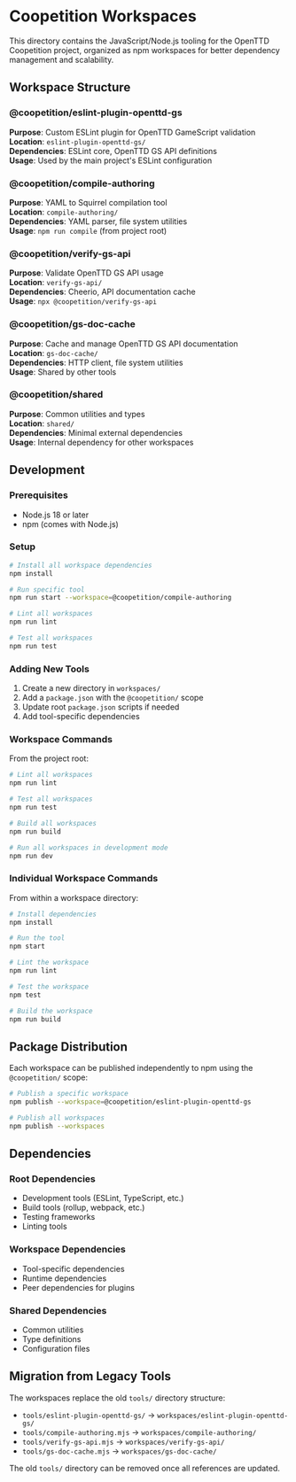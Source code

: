 # Coopetition Workspaces

This directory contains the JavaScript/Node.js tooling for the OpenTTD Coopetition project, organized as npm workspaces for better dependency management and scalability.

## Workspace Structure

### @coopetition/eslint-plugin-openttd-gs
**Purpose**: Custom ESLint plugin for OpenTTD GameScript validation  
**Location**: `eslint-plugin-openttd-gs/`  
**Dependencies**: ESLint core, OpenTTD GS API definitions  
**Usage**: Used by the main project's ESLint configuration

### @coopetition/compile-authoring
**Purpose**: YAML to Squirrel compilation tool  
**Location**: `compile-authoring/`  
**Dependencies**: YAML parser, file system utilities  
**Usage**: `npm run compile` (from project root)

### @coopetition/verify-gs-api
**Purpose**: Validate OpenTTD GS API usage  
**Location**: `verify-gs-api/`  
**Dependencies**: Cheerio, API documentation cache  
**Usage**: `npx @coopetition/verify-gs-api`

### @coopetition/gs-doc-cache
**Purpose**: Cache and manage OpenTTD GS API documentation  
**Location**: `gs-doc-cache/`  
**Dependencies**: HTTP client, file system utilities  
**Usage**: Shared by other tools

### @coopetition/shared
**Purpose**: Common utilities and types  
**Location**: `shared/`  
**Dependencies**: Minimal external dependencies  
**Usage**: Internal dependency for other workspaces

## Development

### Prerequisites
- Node.js 18 or later
- npm (comes with Node.js)

### Setup
```bash
# Install all workspace dependencies
npm install

# Run specific tool
npm run start --workspace=@coopetition/compile-authoring

# Lint all workspaces
npm run lint

# Test all workspaces
npm run test
```

### Adding New Tools

1. Create a new directory in `workspaces/`
2. Add a `package.json` with the `@coopetition/` scope
3. Update root `package.json` scripts if needed
4. Add tool-specific dependencies

### Workspace Commands

From the project root:

```bash
# Lint all workspaces
npm run lint

# Test all workspaces  
npm run test

# Build all workspaces
npm run build

# Run all workspaces in development mode
npm run dev
```

### Individual Workspace Commands

From within a workspace directory:

```bash
# Install dependencies
npm install

# Run the tool
npm start

# Lint the workspace
npm run lint

# Test the workspace
npm test

# Build the workspace
npm run build
```

## Package Distribution

Each workspace can be published independently to npm using the `@coopetition/` scope:

```bash
# Publish a specific workspace
npm publish --workspace=@coopetition/eslint-plugin-openttd-gs

# Publish all workspaces
npm publish --workspaces
```

## Dependencies

### Root Dependencies
- Development tools (ESLint, TypeScript, etc.)
- Build tools (rollup, webpack, etc.)
- Testing frameworks
- Linting tools

### Workspace Dependencies
- Tool-specific dependencies
- Runtime dependencies
- Peer dependencies for plugins

### Shared Dependencies
- Common utilities
- Type definitions
- Configuration files

## Migration from Legacy Tools

The workspaces replace the old `tools/` directory structure:

- `tools/eslint-plugin-openttd-gs/` → `workspaces/eslint-plugin-openttd-gs/`
- `tools/compile-authoring.mjs` → `workspaces/compile-authoring/`
- `tools/verify-gs-api.mjs` → `workspaces/verify-gs-api/`
- `tools/gs-doc-cache.mjs` → `workspaces/gs-doc-cache/`

The old `tools/` directory can be removed once all references are updated.
